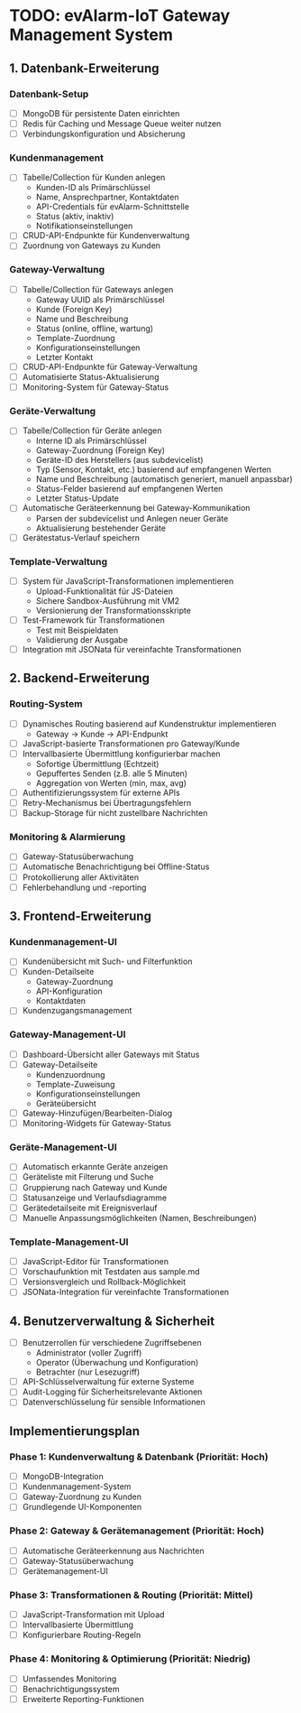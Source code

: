 # TODO: evAlarm-IoT Gateway Management System

## 1. Datenbank-Erweiterung

### Datenbank-Setup
- [ ] MongoDB für persistente Daten einrichten
- [ ] Redis für Caching und Message Queue weiter nutzen
- [ ] Verbindungskonfiguration und Absicherung

### Kundenmanagement
- [ ] Tabelle/Collection für Kunden anlegen
  - Kunden-ID als Primärschlüssel
  - Name, Ansprechpartner, Kontaktdaten
  - API-Credentials für evAlarm-Schnittstelle
  - Status (aktiv, inaktiv)
  - Notifikationseinstellungen
- [ ] CRUD-API-Endpunkte für Kundenverwaltung
- [ ] Zuordnung von Gateways zu Kunden

### Gateway-Verwaltung
- [ ] Tabelle/Collection für Gateways anlegen
  - Gateway UUID als Primärschlüssel
  - Kunde (Foreign Key)
  - Name und Beschreibung
  - Status (online, offline, wartung)
  - Template-Zuordnung
  - Konfigurationseinstellungen
  - Letzter Kontakt
- [ ] CRUD-API-Endpunkte für Gateway-Verwaltung
- [ ] Automatisierte Status-Aktualisierung
- [ ] Monitoring-System für Gateway-Status

### Geräte-Verwaltung
- [ ] Tabelle/Collection für Geräte anlegen
  - Interne ID als Primärschlüssel
  - Gateway-Zuordnung (Foreign Key)
  - Geräte-ID des Herstellers (aus subdevicelist)
  - Typ (Sensor, Kontakt, etc.) basierend auf empfangenen Werten
  - Name und Beschreibung (automatisch generiert, manuell anpassbar)
  - Status-Felder basierend auf empfangenen Werten
  - Letzter Status-Update
- [ ] Automatische Geräteerkennung bei Gateway-Kommunikation
  - Parsen der subdevicelist und Anlegen neuer Geräte
  - Aktualisierung bestehender Geräte
- [ ] Gerätestatus-Verlauf speichern

### Template-Verwaltung
- [ ] System für JavaScript-Transformationen implementieren
  - Upload-Funktionalität für JS-Dateien
  - Sichere Sandbox-Ausführung mit VM2
  - Versionierung der Transformationsskripte
- [ ] Test-Framework für Transformationen
  - Test mit Beispieldaten
  - Validierung der Ausgabe
- [ ] Integration mit JSONata für vereinfachte Transformationen

## 2. Backend-Erweiterung

### Routing-System
- [ ] Dynamisches Routing basierend auf Kundenstruktur implementieren
  - Gateway → Kunde → API-Endpunkt
- [ ] JavaScript-basierte Transformationen pro Gateway/Kunde
- [ ] Intervallbasierte Übermittlung konfigurierbar machen
  - Sofortige Übermittlung (Echtzeit)
  - Gepuffertes Senden (z.B. alle 5 Minuten)
  - Aggregation von Werten (min, max, avg)
- [ ] Authentifizierungssystem für externe APIs
- [ ] Retry-Mechanismus bei Übertragungsfehlern
- [ ] Backup-Storage für nicht zustellbare Nachrichten

### Monitoring & Alarmierung
- [ ] Gateway-Statusüberwachung
- [ ] Automatische Benachrichtigung bei Offline-Status
- [ ] Protokollierung aller Aktivitäten
- [ ] Fehlerbehandlung und -reporting

## 3. Frontend-Erweiterung

### Kundenmanagement-UI
- [ ] Kundenübersicht mit Such- und Filterfunktion
- [ ] Kunden-Detailseite
  - Gateway-Zuordnung
  - API-Konfiguration
  - Kontaktdaten
- [ ] Kundenzugangsmanagement

### Gateway-Management-UI
- [ ] Dashboard-Übersicht aller Gateways mit Status
- [ ] Gateway-Detailseite
  - Kundenzuordnung
  - Template-Zuweisung
  - Konfigurationseinstellungen
  - Geräteübersicht
- [ ] Gateway-Hinzufügen/Bearbeiten-Dialog
- [ ] Monitoring-Widgets für Gateway-Status

### Geräte-Management-UI
- [ ] Automatisch erkannte Geräte anzeigen
- [ ] Geräteliste mit Filterung und Suche
- [ ] Gruppierung nach Gateway und Kunde
- [ ] Statusanzeige und Verlaufsdiagramme
- [ ] Gerätedetailseite mit Ereignisverlauf
- [ ] Manuelle Anpassungsmöglichkeiten (Namen, Beschreibungen)

### Template-Management-UI
- [ ] JavaScript-Editor für Transformationen
- [ ] Vorschaufunktion mit Testdaten aus sample.md
- [ ] Versionsvergleich und Rollback-Möglichkeit
- [ ] JSONata-Integration für vereinfachte Transformationen

## 4. Benutzerverwaltung & Sicherheit

- [ ] Benutzerrollen für verschiedene Zugriffsebenen
  - Administrator (voller Zugriff)
  - Operator (Überwachung und Konfiguration)
  - Betrachter (nur Lesezugriff)
- [ ] API-Schlüsselverwaltung für externe Systeme
- [ ] Audit-Logging für Sicherheitsrelevante Aktionen
- [ ] Datenverschlüsselung für sensible Informationen

## Implementierungsplan

### Phase 1: Kundenverwaltung & Datenbank (Priorität: Hoch)
- [ ] MongoDB-Integration
- [ ] Kundenmanagement-System
- [ ] Gateway-Zuordnung zu Kunden
- [ ] Grundlegende UI-Komponenten

### Phase 2: Gateway & Gerätemanagement (Priorität: Hoch)
- [ ] Automatische Geräteerkennung aus Nachrichten
- [ ] Gateway-Statusüberwachung
- [ ] Gerätemanagement-UI

### Phase 3: Transformationen & Routing (Priorität: Mittel)
- [ ] JavaScript-Transformation mit Upload
- [ ] Intervallbasierte Übermittlung
- [ ] Konfigurierbare Routing-Regeln

### Phase 4: Monitoring & Optimierung (Priorität: Niedrig)
- [ ] Umfassendes Monitoring
- [ ] Benachrichtigungssystem
- [ ] Erweiterte Reporting-Funktionen 
